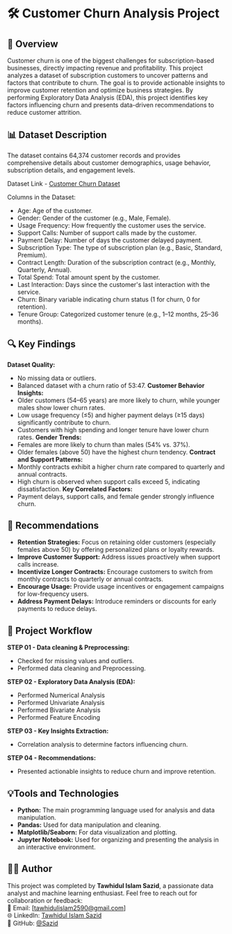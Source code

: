 # 🛠️ Customer Churn Analysis Project
## 📖 Overview
Customer churn is one of the biggest challenges for subscription-based businesses, directly impacting revenue and profitability. This project analyzes a dataset of subscription customers to uncover patterns and factors that contribute to churn. The goal is to provide actionable insights to improve customer retention and optimize business strategies.
By performing Exploratory Data Analysis (EDA), this project identifies key factors influencing churn and presents data-driven recommendations to reduce customer attrition.

## 📊 Dataset Description
The dataset contains 64,374 customer records and provides comprehensive details about customer demographics, usage behavior, subscription details, and engagement levels.

Dataset Link - [Customer Churn Dataset](https://www.kaggle.com/datasets/muhammadshahidazeem/customer-churn-dataset)

Columns in the Dataset:
- Age: Age of the customer.
- Gender: Gender of the customer (e.g., Male, Female).
- Usage Frequency: How frequently the customer uses the service.
- Support Calls: Number of support calls made by the customer.
- Payment Delay: Number of days the customer delayed payment.
- Subscription Type: The type of subscription plan (e.g., Basic, Standard, Premium).
- Contract Length: Duration of the subscription contract (e.g., Monthly, Quarterly, Annual).
- Total Spend: Total amount spent by the customer.
- Last Interaction: Days since the customer's last interaction with the service.
- Churn: Binary variable indicating churn status (1 for churn, 0 for retention).
- Tenure Group: Categorized customer tenure (e.g., 1–12 months, 25–36 months).

## 🔍 Key Findings
**Dataset Quality:**
- No missing data or outliers.
- Balanced dataset with a churn ratio of 53:47.
**Customer Behavior Insights:**
- Older customers (54–65 years) are more likely to churn, while younger males show lower churn rates.
- Low usage frequency (≤5) and higher payment delays (≥15 days) significantly contribute to churn.
- Customers with high spending and longer tenure have lower churn rates.
**Gender Trends:**
- Females are more likely to churn than males (54% vs. 37%).
- Older females (above 50) have the highest churn tendency.
**Contract and Support Patterns:**
- Monthly contracts exhibit a higher churn rate compared to quarterly and annual contracts.
- High churn is observed when support calls exceed 5, indicating dissatisfaction.
**Key Correlated Factors:**
- Payment delays, support calls, and female gender strongly influence churn.

## 🚀 Recommendations
- **Retention Strategies:** Focus on retaining older customers (especially females above 50) by offering personalized plans or loyalty rewards.
- **Improve Customer Support:** Address issues proactively when support calls increase.
- **Incentivize Longer Contracts:** Encourage customers to switch from monthly contracts to quarterly or annual contracts.
- **Encourage Usage:** Provide usage incentives or engagement campaigns for low-frequency users.
- **Address Payment Delays:** Introduce reminders or discounts for early payments to reduce delays.

## 📂 Project Workflow
**STEP 01 - Data cleaning & Preprocessing:** 
- Checked for missing values and outliers.
- Performed data cleaning and Preprocessing.

**STEP 02 - Exploratory Data Analysis (EDA):**
- Performed Numerical Analysis
- Performed Univariate Analysis 
- Performed Bivariate Analysis
- Performed Feature Encoding

**STEP 03 - Key Insights Extraction:**
- Correlation analysis to determine factors influencing churn.

**STEP 04 - Recommendations:**
- Presented actionable insights to reduce churn and improve retention.

## 💡Tools and Technologies
- **Python:** The main programming language used for analysis and data manipulation.
- **Pandas:** Used for data manipulation and cleaning.
- **Matplotlib/Seaborn:** For data visualization and plotting.
- **Jupyter Notebook:** Used for organizing and presenting the analysis in an interactive environment.

## 👩‍💻 Author
This project was completed by **Tawhidul Islam Sazid**, a passionate data analyst and machine learning enthusiast.
Feel free to reach out for collaboration or feedback:  
📧 Email: [tawhidulislam2590@gmail.com]  
🌐 LinkedIn: [Tawhidul Islam Sazid](https://www.linkedin.com/in/sazid147/)  
🐙 GitHub: [@Sazid](https://github.com/Sazid190012147)
